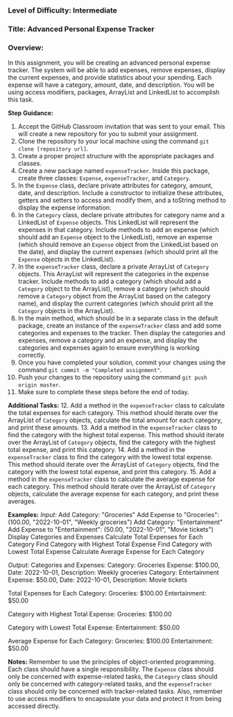### Level of Difficulty: Intermediate
### Title: Advanced Personal Expense Tracker
### Overview:
In this assignment, you will be creating an advanced personal expense tracker. The system will be able to add expenses, remove expenses, display the current expenses, and provide statistics about your spending. Each expense will have a category, amount, date, and description. You will be using access modifiers, packages, ArrayList and LinkedList to accomplish this task.

**Step Guidance:**
1. Accept the GitHub Classroom invitation that was sent to your email. This will create a new repository for you to submit your assignment.
2. Clone the repository to your local machine using the command `git clone [repository url]`.
3. Create a proper project structure with the appropriate packages and classes. 
4. Create a new package named `expenseTracker`. Inside this package, create three classes: `Expense`, `expenseTracker`, and `Category`.
5. In the `Expense` class, declare private attributes for category, amount, date, and description. Include a constructor to initialize these attributes, getters and setters to access and modify them, and a toString method to display the expense information.
6. In the `Category` class, declare private attributes for category name and a LinkedList of `Expense` objects. This LinkedList will represent the expenses in that category. Include methods to add an expense (which should add an `Expense` object to the LinkedList), remove an expense (which should remove an `Expense` object from the LinkedList based on the date), and display the current expenses (which should print all the `Expense` objects in the LinkedList).
7. In the `expenseTracker` class, declare a private ArrayList of `Category` objects. This ArrayList will represent the categories in the expense tracker. Include methods to add a category (which should add a `Category` object to the ArrayList), remove a category (which should remove a `Category` object from the ArrayList based on the category name), and display the current categories (which should print all the `Category` objects in the ArrayList).
8. In the main method, which should be in a separate class in the default package, create an instance of the `expenseTracker` class and add some categories and expenses to the tracker. Then display the categories and expenses, remove a category and an expense, and display the categories and expenses again to ensure everything is working correctly.
9. Once you have completed your solution, commit your changes using the command `git commit -m "Completed assignment"`.
10. Push your changes to the repository using the command `git push origin master`.
11. Make sure to complete these steps before the end of today.

**Additional Tasks:**
12. Add a method in the `expenseTracker` class to calculate the total expenses for each category. This method should iterate over the ArrayList of `Category` objects, calculate the total amount for each category, and print these amounts.
13. Add a method in the `expenseTracker` class to find the category with the highest total expense. This method should iterate over the ArrayList of `Category` objects, find the category with the highest total expense, and print this category.
14. Add a method in the `expenseTracker` class to find the category with the lowest total expense. This method should iterate over the ArrayList of `Category` objects, find the category with the lowest total expense, and print this category.
15. Add a method in the `expenseTracker` class to calculate the average expense for each category. This method should iterate over the ArrayList of `Category` objects, calculate the average expense for each category, and print these averages.

**Examples:**
*Input:*
Add Category: "Groceries"
Add Expense to "Groceries": (100.00, "2022-10-01", "Weekly groceries")
Add Category: "Entertainment"
Add Expense to "Entertainment": (50.00, "2022-10-01", "Movie tickets")
Display Categories and Expenses
Calculate Total Expenses for Each Category
Find Category with Highest Total Expense
Find Category with Lowest Total Expense
Calculate Average Expense for Each Category

*Output:*
Categories and Expenses:
Category: Groceries
Expense: $100.00, Date: 2022-10-01, Description: Weekly groceries
Category: Entertainment
Expense: $50.00, Date: 2022-10-01, Description: Movie tickets

Total Expenses for Each Category:
Groceries: $100.00
Entertainment: $50.00

Category with Highest Total Expense:
Groceries: $100.00

Category with Lowest Total Expense:
Entertainment: $50.00

Average Expense for Each Category:
Groceries: $100.00
Entertainment: $50.00

**Notes:**
Remember to use the principles of object-oriented programming. Each class should have a single responsibility. The `Expense` class should only be concerned with expense-related tasks, the `Category` class should only be concerned with category-related tasks, and the `expenseTracker` class should only be concerned with tracker-related tasks. Also, remember to use access modifiers to encapsulate your data and protect it from being accessed directly.
